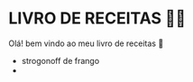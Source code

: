 # LIVRO DE RECEITAS :man_cook:

Olá! bem vindo ao meu livro de receitas :wave:

* strogonoff de frango
* 
